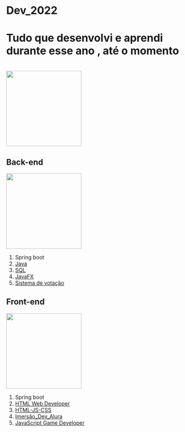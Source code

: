 # Dev_2022

<h1>Tudo que desenvolvi e aprendi durante esse ano , até o momento</h1>
<br>
<img src="https://image.freepik.com/fotos-gratis/renderizando-um-fundo-futurista-abstrato-com-luzes-brilhantes-de-neon-azul-e-laranja_181624-19807.jpg" width="200" heigth= "200">

<h2>Back-end</H2>
<img src="https://image.freepik.com/fotos-gratis/conceito-de-rede-de-inovacao-de-processador-de-circuito-de-tecnologia_53876-124246.jpg" width="200" heigth= "200">
 <ol>
  <li>Spring boot</li>
  <a href="https://github.com/JuliaMoonCrystal/Dev_2021/tree/main/1%23java"><li> Java </li></a>
  <a href="https://github.com/JuliaMoonCrystal/Dev_2021/tree/main/BD_SQL"><li> SQL </li></a>
  <a href="https://github.com/JuliaMoonCrystal/Dev_2021/tree/main/JavaFX"><li> JavaFX </li></a>
  <a href="https://github.com/JuliaMoonCrystal/Dev_2021/tree/main/Vota%C3%A7%C3%A3o"><li>Sistema de votação </li></a>
 </ol>
 
 <h2>Front-end</H2>
<img src="https://image.freepik.com/fotos-gratis/codificacao-de-programa-de-computador-na-tela_53876-138060.jpg" width="200" heigth= "200">
 <ol>
  <li>Spring boot</li>
  <a href="https://github.com/JuliaMoonCrystal/Dev_2021/tree/main/HTML%20Web%20Developer"><li> HTML Web Developer</li></a>
  <a href="https://github.com/JuliaMoonCrystal/Dev_2021/tree/main/HTML-JS-CSS"><li> HTML-JS-CSS </li></a>
  <a href="https://github.com/JuliaMoonCrystal/Dev_2021/tree/main/Imers%C3%A3o_Dev_Alura"><li>Imersão_Dev_Alura</li></a>
  <a href="https://github.com/JuliaMoonCrystal/Dev_2021/tree/main/JavaScript%20Game%20Developer"><li>JavaScript Game Developer </li></a>
 </ol>
